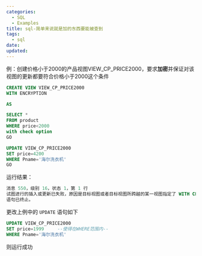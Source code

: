 ```yaml
---
categories:
  - SQL
  - Examples
title: sql-简单来说就是加的东西要能被查到
tags:
  - sql
date:
updated:
---
```


例：创建价格小于2000的产品视图VIEW_CP_PRICE2000，要求**加密**并保证对该视图的更新都要符合价格小于2000这个条件

```sql
CREATE VIEW VIEW_CP_PRICE2000
WITH ENCRYPTION

AS

SELECT *
FROM product
WHERE price<2000
with check option
GO

UPDATE VIEW_CP_PRICE2000
SET price=4200
WHERE Pname='海尔洗衣机'
GO
```

运行结果：

```sql
消息 550，级别 16，状态 1，第 1 行
试图进行的插入或更新已失败，原因是目标视图或者目标视图所跨越的某一视图指定了 WITH CHECK OPTION，而该操作的一个或多个结果行又不符合 CHECK OPTION 约束。
语句已终止。
```

更改上例中的 `UPDATE` 语句如下

```sql
UPDATE VIEW_CP_PRICE2000
SET price=1999     --使得在WHERE范围内--
WHERE Pname='海尔洗衣机'
```

则运行成功